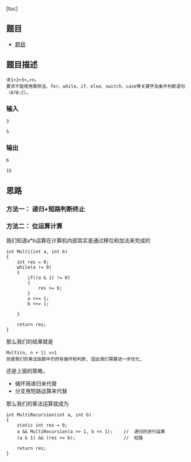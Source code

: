 [toc]

## 题目
- [题目](https://blog.csdn.net/gatieme/article/details/51485713)

## 题目描述
```text
求1+2+3+…+n，
要求不能使用乘除法、for、while、if、else、switch、case等关键字及条件判断语句（A?B:C）。
```

### 输入 
```text
3

5
```

### 输出
```text
6

15
```

## 思路
### 方法一： 递归+短路判断终止

### 方法二： 位运算计算
我们知道a*b运算在计算机内部其实是通过移位和加法来完成的
```text
int Multi(int a, int b)
{
    int res = 0;
    while(a != 0)
    {
        if((a & 1) != 0)
        {
            res += b;
        }
        a >>= 1;
        b <<= 1;

    }

    return res;
}
```
那么我们的结果就是
```text
Multi(n, n + 1) >>1 
但是我们的乘法函数中仍然有循环和判断, 因此我们需要进一步优化,
```

还是上面的策略， 
* 循环用递归来代替 
* 分支用短路运算来代替

那么我们的乘法运算就成为
```text
int MultiRecursion(int a, int b)
{
    static int res = 0;
    a && MultiRecursion(a >> 1, b << 1);    //  递归的进行运算
    (a & 1) && (res += b);                  //  短路

    return res;
}
```

